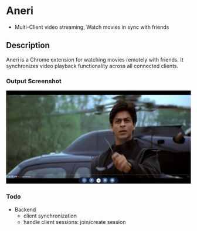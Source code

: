 # Aneri 
- Multi-Client video streaming, Watch movies in sync with friends

## Description
Aneri is a Chrome extension for watching movies remotely with friends. 
It synchronizes video playback functionality across all connected clients.

### Output Screenshot
![Alt text](screenshot.jpg)

### Todo
* Backend
    - client synchronization
    - handle client sessions: join/create session


